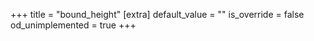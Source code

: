 +++
title = "bound_height"
[extra]
default_value = ""
is_override = false
od_unimplemented = true
+++